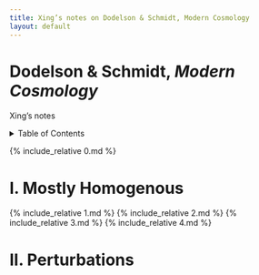 ```yaml
---
title: Xing’s notes on Dodelson & Schmidt, Modern Cosmology
layout: default
---
```


# Dodelson & Schmidt, *Modern Cosmology*

Xing’s notes

<details markdown="1">
  <summary>Table of Contents</summary>
* Table of contents
{:toc}
</details>

{% include_relative 0.md %}

# I. Mostly Homogenous

{% include_relative 1.md %}
{% include_relative 2.md %}
{% include_relative 3.md %}
{% include_relative 4.md %}

# II. Perturbations
